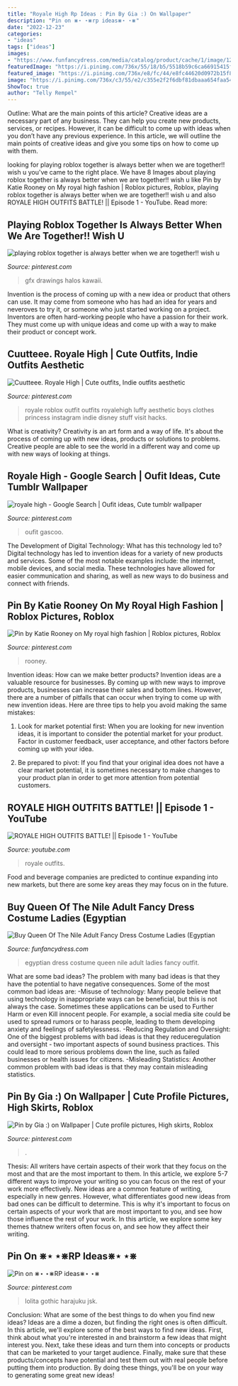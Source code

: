 ```yaml
---
title: "Royale High Rp Ideas : Pin By Gia :) On Wallpaper"
description: "Pin on ⋇⋆ ⋆⋇rp ideas⋇⋆ ⋆⋇"
date: "2022-12-23"
categories:
- "ideas"
tags: ["ideas"]
images:
- "https://www.funfancydress.com/media/catalog/product/cache/1/image/1200x/040ec09b1e35df139433887a97daa66f/S/A/SANC_3496.jpg"
featuredImage: "https://i.pinimg.com/736x/55/18/b5/5518b59c6ca66915415f8cee1c1dc93e.jpg"
featured_image: "https://i.pinimg.com/736x/e8/fc/44/e8fc44620d0972b15f8eea71ee6a7974.jpg"
image: "https://i.pinimg.com/736x/c3/55/e2/c355e2f2f6dbf81dbaaa654faa54213c.jpg"
ShowToc: true
author: "Telly Rempel"
---
```



Outline: What are the main points of this article?
Creative ideas are a necessary part of any business. They can help you create new products, services, or recipes. However, it can be difficult to come up with ideas when you don’t have any previous experience. In this article, we will outline the main points of creative ideas and give you some tips on how to come up with them.

	

		
looking for playing roblox together is always better when we are together!! wish u you've came to the right place. We have 8 Images about playing roblox together is always better when we are together!! wish u like Pin by Katie Rooney on My royal high fashion | Roblox pictures, Roblox, playing roblox together is always better when we are together!! wish u and also ROYALE HIGH OUTFITS BATTLE! || Episode 1 - YouTube. Read more:
		
    
## Playing Roblox Together Is Always Better When We Are Together!! Wish U

<img loading=lazy src="https://i.pinimg.com/736x/c3/55/e2/c355e2f2f6dbf81dbaaa654faa54213c.jpg" onerror="this.onerror=null;this.src='https://tse2.mm.bing.net/th?id=OIP.i079SKPsYyk90_hvNT2S4AHaGP&amp;pid=15.1';" alt="playing roblox together is always better when we are together!! wish u">

_Source: pinterest.com_

>gfx drawings halos kawaii. 

	

Invention is the process of coming up with a new idea or product that others can use. It may come from someone who has had an idea for years and neveroves to try it, or someone who just started working on a project. Inventors are often hard-working people who have a passion for their work. They must come up with unique ideas and come up with a way to make their product or concept work.

    
## Cuutteee. Royale High | Cute Outfits, Indie Outfits Aesthetic

<img loading=lazy src="https://i.pinimg.com/736x/55/18/b5/5518b59c6ca66915415f8cee1c1dc93e.jpg" onerror="this.onerror=null;this.src='https://tse3.mm.bing.net/th?id=OIP.3e9gnUimeMyDLhTjrODJUgHaLG&amp;pid=15.1';" alt="Cuutteee. Royale High | Cute outfits, Indie outfits aesthetic">

_Source: pinterest.com_

>royale roblox outfit outfits royalehigh luffy aesthetic boys clothes princess instagram indie disney stuff visit hacks. 

	

What is creativity?
Creativity is an art form and a way of life. It's about the process of coming up with new ideas, products or solutions to problems. Creative people are able to see the world in a different way and come up with new ways of looking at things.

    
## Royale High - Google Search | Oufit Ideas, Cute Tumblr Wallpaper

<img loading=lazy src="https://i.pinimg.com/736x/b7/5f/f8/b75ff8a74b0b5a176cb7660f3210742a.jpg" onerror="this.onerror=null;this.src='https://tse4.mm.bing.net/th?id=OIP.IPiDZsjFHoI2m30OYY6zMAAAAA&amp;pid=15.1';" alt="royale high - Google Search | Oufit ideas, Cute tumblr wallpaper">

_Source: pinterest.com_

>oufit gascoo. 

	

The Development of Digital Technology: What has this technology led to?
Digital technology has led to invention ideas for a variety of new products and services. Some of the most notable examples include: the internet, mobile devices, and social media. These technologies have allowed for easier communication and sharing, as well as new ways to do business and connect with friends.

    
## Pin By Katie Rooney On My Royal High Fashion | Roblox Pictures, Roblox

<img loading=lazy src="https://i.pinimg.com/736x/bf/db/63/bfdb6367444d60b90504f07a498516e0.jpg" onerror="this.onerror=null;this.src='https://tse4.mm.bing.net/th?id=OIP.nW0ioQpaqwlguVtfYU1z8AHaFj&amp;pid=15.1';" alt="Pin by Katie Rooney on My royal high fashion | Roblox pictures, Roblox">

_Source: pinterest.com_

>rooney. 

	

Invention ideas: How can we make better products?
Invention ideas are a valuable resource for businesses. By coming up with new ways to improve products, businesses can increase their sales and bottom lines. However, there are a number of pitfalls that can occur when trying to come up with new invention ideas. Here are three tips to help you avoid making the same mistakes:
1. Look for market potential first: When you are looking for new invention ideas, it is important to consider the potential market for your product. Factor in customer feedback, user acceptance, and other factors before coming up with your idea.

2. Be prepared to pivot: If you find that your original idea does not have a clear market potential, it is sometimes necessary to make changes to your product plan in order to get more attention from potential customers.

    
## ROYALE HIGH OUTFITS BATTLE! || Episode 1 - YouTube

<img loading=lazy src="https://i.ytimg.com/vi/E4nnFmWBbYo/maxresdefault.jpg" onerror="this.onerror=null;this.src='https://tse2.mm.bing.net/th?id=OIP.216IfSLNv3aE2eUPc68FIgHaEK&amp;pid=15.1';" alt="ROYALE HIGH OUTFITS BATTLE! || Episode 1 - YouTube">

_Source: youtube.com_

>royale outfits. 

	

Food and beverage companies are predicted to continue expanding into new markets, but there are some key areas they may focus on in the future.

    
## Buy Queen Of The Nile Adult Fancy Dress Costume Ladies (Egyptian

<img loading=lazy src="https://www.funfancydress.com/media/catalog/product/cache/1/image/1200x/040ec09b1e35df139433887a97daa66f/S/A/SANC_3496.jpg" onerror="this.onerror=null;this.src='https://tse2.mm.bing.net/th?id=OIP.h19U49OGw1Nf3OSoyXNv_QHaR8&amp;pid=15.1';" alt="Buy Queen Of The Nile Adult Fancy Dress Costume Ladies (Egyptian">

_Source: funfancydress.com_

>egyptian dress costume queen nile adult ladies fancy outfit. 

	

What are some bad ideas?
The problem with many bad ideas is that they have the potential to have negative consequences. Some of the most common bad ideas are: 
-Misuse of technology: Many people believe that using technology in inappropriate ways can be beneficial, but this is not always the case. Sometimes these applications can be used to Further Harm or even Kill innocent people. For example, a social media site could be used to spread rumors or to harass people, leading to them developing anxiety and feelings of safetylessness. 
-Reducing Regulation and Oversight: One of the biggest problems with bad ideas is that they reduceregulation and oversight - two important aspects of sound business practices. This could lead to more serious problems down the line, such as failed businesses or health issues for citizens. 
-Misleading Statistics: Another common problem with bad ideas is that they may contain misleading statistics.

    
## Pin By Gia :) On Wallpaper | Cute Profile Pictures, High Skirts, Roblox

<img loading=lazy src="https://i.pinimg.com/736x/15/41/46/15414691d816324cb14a62ebee785af8.jpg" onerror="this.onerror=null;this.src='https://tse2.mm.bing.net/th?id=OIP.VvklQl1ViR94uxxGOZiTbwHaHa&amp;pid=15.1';" alt="Pin by Gia :) on Wallpaper | Cute profile pictures, High skirts, Roblox">

_Source: pinterest.com_

>. 

	

Thesis: All writers have certain aspects of their work that they focus on the most and that are the most important to them. In this article, we explore 5-7 different ways to improve your writing so you can focus on the rest of your work more effectively.
New ideas are a common feature of writing, especially in new genres. However, what differentiates good new ideas from bad ones can be difficult to determine. This is why it's important to focus on certain aspects of your work that are most important to you, and see how those influence the rest of your work. In this article, we explore some key themes thatnew writers often focus on, and see how they affect their writing.

    
## Pin On ⋇⋆ ⋆⋇RP Ideas⋇⋆ ⋆⋇

<img loading=lazy src="https://i.pinimg.com/736x/e8/fc/44/e8fc44620d0972b15f8eea71ee6a7974.jpg" onerror="this.onerror=null;this.src='https://tse3.mm.bing.net/th?id=OIP.GFOprcnSoXmZLXt_OZDQ7wHaLH&amp;pid=15.1';" alt="Pin on ⋇⋆ ⋆⋇RP ideas⋇⋆ ⋆⋇">

_Source: pinterest.com_

>lolita gothic harajuku jsk. 

	

Conclusion: What are some of the best things to do when you find new ideas?
Ideas are a dime a dozen, but finding the right ones is often difficult. In this article, we'll explore some of the best ways to find new ideas. First, think about what you're interested in and brainstorm a few ideas that might interest you. Next, take these ideas and turn them into concepts or products that can be marketed to your target audience. Finally, make sure that these products/concepts have potential and test them out with real people before putting them into production. By doing these things, you'll be on your way to generating some great new ideas!

